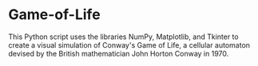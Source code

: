 # Game-of-Life
This Python script uses the libraries NumPy, Matplotlib, and Tkinter to create a visual simulation of Conway's Game of Life, a cellular automaton devised by the British mathematician John Horton Conway in 1970. 
